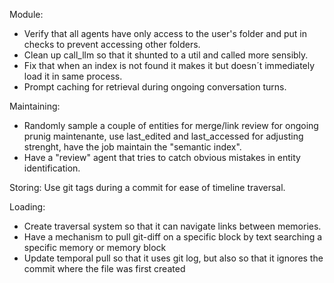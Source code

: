 Module:
- Verify that all agents have only access to the user's folder and put in checks to prevent accessing other folders.
- Clean up call_llm so that it shunted to a util and called more sensibly.
- Fix that when an index is not found it makes it but doesn´t immediately load it in same process.
- Prompt caching for retrieval during ongoing conversation turns.

Maintaining:
- Randomly sample a couple of entities for merge/link review for ongoing prunig maintenante, use last_edited and last_accessed for adjusting strenght, have the job maintain the "semantic index".
- Have a "review" agent that tries to catch obvious mistakes in entity identification. 

Storing:
Use git tags during a commit for ease of timeline traversal.

Loading:
- Create traversal system so that it can navigate links between memories.
- Have a mechanism to pull git-diff on a specific block by text searching a specific memory or memory block
- Update temporal pull so that it uses git log, but also so that it ignores the commit where the file was first created